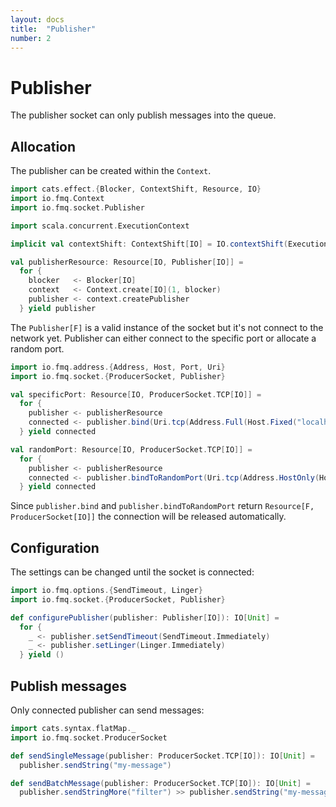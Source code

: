 ```yaml
---
layout: docs
title:  "Publisher"
number: 2
---
```


# Publisher

The publisher socket can only publish messages into the queue.

## Allocation

The publisher can be created within the `Context`.     

```scala mdoc:silent
import cats.effect.{Blocker, ContextShift, Resource, IO}
import io.fmq.Context
import io.fmq.socket.Publisher

import scala.concurrent.ExecutionContext

implicit val contextShift: ContextShift[IO] = IO.contextShift(ExecutionContext.global)

val publisherResource: Resource[IO, Publisher[IO]] =
  for {
    blocker   <- Blocker[IO]
    context   <- Context.create[IO](1, blocker)
    publisher <- context.createPublisher
  } yield publisher
```

The `Publisher[F]` is a valid instance of the socket but it's not connect to the network yet. 
Publisher can either connect to the specific port or allocate a random port.

```scala mdoc:silent
import io.fmq.address.{Address, Host, Port, Uri}
import io.fmq.socket.{ProducerSocket, Publisher}

val specificPort: Resource[IO, ProducerSocket.TCP[IO]] = 
  for {
    publisher <- publisherResource
    connected <- publisher.bind(Uri.tcp(Address.Full(Host.Fixed("localhost"), Port(31234))))
  } yield connected

val randomPort: Resource[IO, ProducerSocket.TCP[IO]] = 
  for {
    publisher <- publisherResource
    connected <- publisher.bindToRandomPort(Uri.tcp(Address.HostOnly(Host.Fixed("localhost"))))
  } yield connected
```

Since `publisher.bind` and `publisher.bindToRandomPort` return `Resource[F, ProducerSocket[IO]]` the connection will be released automatically. 

## Configuration

The settings can be changed until the socket is connected:  

```scala mdoc:silent
import io.fmq.options.{SendTimeout, Linger}
import io.fmq.socket.{ProducerSocket, Publisher}

def configurePublisher(publisher: Publisher[IO]): IO[Unit] = 
  for {
    _ <- publisher.setSendTimeout(SendTimeout.Immediately)
    _ <- publisher.setLinger(Linger.Immediately)
  } yield ()
```

## Publish messages

Only connected publisher can send messages:

```scala mdoc:silent
import cats.syntax.flatMap._
import io.fmq.socket.ProducerSocket

def sendSingleMessage(publisher: ProducerSocket.TCP[IO]): IO[Unit] = 
  publisher.sendString("my-message")

def sendBatchMessage(publisher: ProducerSocket.TCP[IO]): IO[Unit] = 
  publisher.sendStringMore("filter") >> publisher.sendString("my-message") 
```